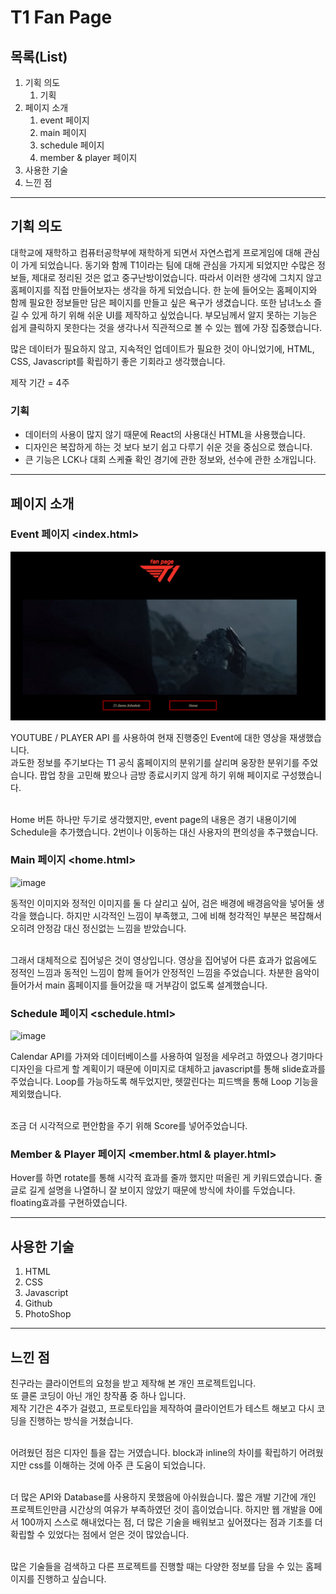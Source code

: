# T1 Fan Page

## 목록(List)

1. 기획 의도
    1. 기획
2. 페이지 소개
    1. event 페이지
    2. main 페이지
    3. schedule 페이지
    4. member & player 페이지
3. 사용한 기술
4. 느낀 점

------------------------------------------------------------------------------

## 기획 의도

대학교에 재학하고 컴퓨터공학부에 재학하게 되면서 자연스럽게 프로게임에 대해 관심이 가게 되었습니다.
동기와 함께 T1이라는 팀에 대해 관심을 가지게 되었지만 수많은 정보들, 제대로 정리된 것은 없고 중구난방이었습니다.
따라서 이러한 생각에 그치지 않고 홈페이지를 직접 만들어보자는 생각을 하게 되었습니다.
한 눈에 들어오는 홈페이지와 함께 필요한 정보들만 담은 페이지를 만들고 싶은 욕구가 생겼습니다.
또한 남녀노소 즐길 수 있게 하기 위해 쉬운 UI를 제작하고 싶었습니다.
부모님께서 알지 못하는 기능은 쉽게 클릭하지 못한다는 것을 생각나서 직관적으로 볼 수 있는 웹에 가장 집중했습니다.

많은 데이터가 필요하지 않고, 지속적인 업데이트가 필요한 것이 아니었기에, HTML, CSS, Javascript를 확립하기 좋은 기회라고 생각했습니다.

제작 기간 = 4주

### 기획

- 데이터의 사용이 많지 않기 때문에 React의 사용대신 HTML을 사용했습니다.
- 디자인은 복잡하게 하는 것 보다 보기 쉽고 다루기 쉬운 것을 중심으로 했습니다.
- 큰 기능은 LCK나 대회 스케쥴 확인 경기에 관한 정보와, 선수에 관한 소개입니다. 

-------------------------------------------------------------------------------

## 페이지 소개

### Event 페이지 <index.html>

![EventPage](/readme/eventpage.png)

YOUTUBE / PLAYER API 를 사용하여 현재 진행중인 Event에 대한 영상을 재생했습니다.
</br>
과도한 정보를 주기보다는 T1 공식 홈페이지의 분위기를 살리며 웅장한 분위기를 주었습니다. 팝업 창을 고민해 봤으나 금방 종료시키지 않게 하기 위해 페이지로 구성했습니다.</br></br>

Home 버튼 하나만 두기로 생각했지만, event page의 내용은 경기 내용이기에 Schedule을 추가했습니다. 2번이나 이동하는 대신 사용자의 편의성을 추구했습니다.


### Main 페이지 <home.html>

![image](https://user-images.githubusercontent.com/77419176/123251881-a514a800-d526-11eb-845b-3b50d6a742e6.png)


동적인 이미지와 정적인 이미지를 둘 다 살리고 싶어, 검은 배경에 배경음악을 넣어둘 생각을 했습니다. 하지만 시각적인 느낌이 부족했고, 그에 비해 청각적인 부분은 복잡해서 오히려 안정감 대신 정신없는 느낌을 받았습니다.</br></br>

그래서 대체적으로 집어넣은 것이 영상입니다. 영상을 집어넣어 다른 효과가 없음에도 정적인 느낌과 동적인 느낌이 함께 들어가 안정적인 느낌을 주었습니다.
차분한 음악이 들어가서 main 홈페이지를 들어갔을 때 거부감이 없도록 설계했습니다.

### Schedule 페이지 <schedule.html>

![image](https://user-images.githubusercontent.com/77419176/123251856-9f1ec700-d526-11eb-893b-62a36836bf4a.png)


Calendar API를 가져와 데이터베이스를 사용하여 일정을 세우려고 하였으나 경기마다 디자인을 다르게 할 계획이기 때문에 이미지로 대체하고 javascript를 통해 slide효과를 주었습니다. Loop를 가능하도록 해두었지만, 헷깔린다는 피드백을 통해 Loop 기능을 제외했습니다.</br></br>

조금 더 시각적으로 편안함을 주기 위해 Score를 넣어주었습니다.

### Member & Player 페이지 <member.html & player.html>

Hover를 하면 rotate를 통해 시각적 효과를 줄까 했지만 떠올린 게 키워드였습니다.
줄 글로 길게 설명을 나열하니 잘 보이지 않았기 때문에 방식에 차이를 두었습니다.
floating효과를 구현하였습니다.


-------------------------------------------------------------------------------

## 사용한 기술

1. HTML
2. CSS
3. Javascript
4. Github
5. PhotoShop


------------------------------------------------------------------------------

## 느낀 점

친구라는 클라이언트의 요청을 받고 제작해 본 개인 프로젝트입니다.</br>
또 클론 코딩이 아닌 개인 창작품 중 하나 입니다.</br>
제작 기간은 4주가 걸렸고, 프로토타입을 제작하여 클라이언트가 테스트 해보고 다시 코딩을 진행하는 방식을 거쳤습니다.</br></br>

어려웠던 점은 디자인 틀을 잡는 거였습니다. block과 inline의 차이를 확립하기 어려웠지만 css를 이해하는 것에 아주 큰 도움이 되었습니다.</br></br>

더 많은 API와 Database를 사용하지 못했음에 아쉬웠습니다. 짧은 개발 기간에 개인 프로젝트인만큼 시간상의 여유가 부족하였던 것이 흠이었습니다. 하지만 웹 개발을 0에서 100까지 스스로 해내었다는 점, 더 많은 기술을 배워보고 싶어졌다는 점과 기초를 더 확립할 수 있었다는 점에서 얻은 것이 많았습니다.</br></br>

많은 기술들을 검색하고 다른 프로젝트를 진행할 때는 다양한 정보를 담을 수 있는 홈페이지를 진행하고 싶습니다.</br></br>
